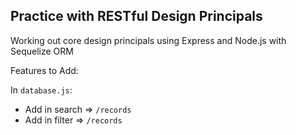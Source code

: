 ## Practice with RESTful Design Principals

Working out core design principals using Express and Node.js with Sequelize ORM


Features to Add:

In ```database.js```:
- Add in search => ```/records```
- Add in filter => ```/records```
